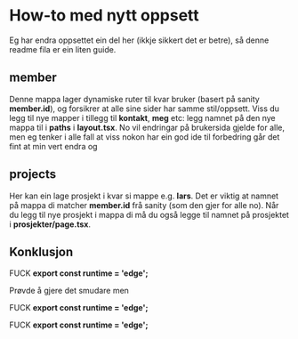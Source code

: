 # How-to med nytt oppsett
Eg har endra oppsettet ein del her (ikkje sikkert det er betre), så denne readme fila er ein liten guide. 


## member
Denne mappa lager dynamiske ruter til kvar bruker (basert på sanity **member.id**), og forsikrer at alle sine sider har samme stil/oppsett. Viss du legg til nye mapper i tillegg til **kontakt**, **meg** etc: legg namnet på den nye mappa til i **paths** i **layout.tsx**. No vil endringar på brukersida gjelde for alle, men eg tenker i alle fall at viss nokon har ein god ide til forbedring går det fint at min vert endra og

## projects
Her kan ein lage prosjekt i kvar si mappe e.g. **lars**.  Det er viktig at namnet på mappa di matcher **member.id** frå sanity (som den gjer for alle no). Når du legg til nye prosjekt i mappa di må du også legge til namnet på prosjektet i **prosjekter/page.tsx**.


## Konklusjon
FUCK **export const runtime = 'edge';**

Prøvde å gjere det smudare men

FUCK **export const runtime = 'edge';**

FUCK **export const runtime = 'edge';**
